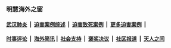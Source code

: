 
### 明慧海外之窗

####  [武汉肺炎](indexes/365.md?t=02201600) &nbsp;|&nbsp;  [迫害案例综述](indexes/328.md?t=02201600) &nbsp;|&nbsp; [迫害致死案例](indexes/277.md?t=02201600)  &nbsp;|&nbsp; [更多迫害案例](indexes/81.md?t=02201600)  &nbsp;|&nbsp; 
####  [时事评论](indexes/19.md?t=02201600) &nbsp;|&nbsp; [海外简讯](indexes/245.md?t=02201600)&nbsp;|&nbsp;  [社会支持](indexes/140.md?t=02201600) &nbsp;|&nbsp; [褒奖决议](indexes/282.md?t=02201600) &nbsp;|&nbsp; [社区报道](indexes/91.md?t=02201600)  &nbsp;|&nbsp; [天人之间](indexes/78.md?t=02201600) 

